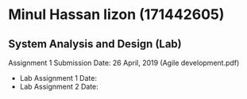 Minul Hassan lizon (171442605)
==================
## System Analysis and Design (Lab)

Assignment 1 Submission Date: 26 April, 2019
(Agile development.pdf)
- Lab Assignment 1 Date: 
- Lab Assignment 2 Date:
